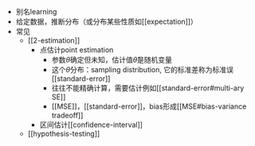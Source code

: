 - 别名learning
- 给定数据，推断分布（或分布某些性质如[[expectation]]）
- 常见
  - [[2-estimation]]
    - 点估计point estimation
      - 参数$\theta$确定但未知，估计值$\hat \theta$是随机变量
      - 这个$\hat \theta$分布：sampling distribution, 它的标准差称为标准误[[standard-error]]
      - 往往不能精确计算，需要估计例如[[standard-error#multi-ary SE]]
      - [[MSE]]，[[standard-error]]，bias形成[[MSE#bias-variance tradeoff]]
    - 区间估计[[confidence-interval]]
  - [[hypothesis-testing]]